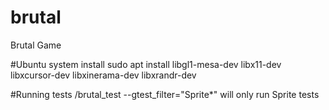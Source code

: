 # brutal
Brutal Game

#Ubuntu system install
sudo apt install libgl1-mesa-dev libx11-dev libxcursor-dev libxinerama-dev libxrandr-dev


#Running tests
/brutal_test --gtest_filter="Sprite*" will only run Sprite tests